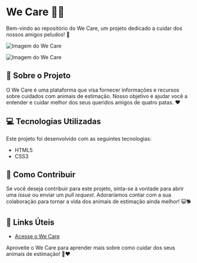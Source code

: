 # We Care :dog::cat:

Bem-vindo ao repositório do We Care, um projeto dedicado a cuidar dos nossos amigos peludos! :paw_prints:

![Imagem do We Care](https://github.com/pauloninja/WE-CARE/assets/102436341/6bc99119-7443-4f4d-b781-1c0edc58d7c1)

![Imagem do We Care](https://github.com/pauloninja/WE-CARE/assets/102436341/37c75ead-cd12-4df0-9d1e-bfe5e5729160)

## :rocket: Sobre o Projeto

O We Care é uma plataforma que visa fornecer informações e recursos sobre cuidados com animais de estimação. Nosso objetivo é ajudar você a entender e cuidar melhor dos seus queridos amigos de quatro patas. :heart:

## :computer: Tecnologias Utilizadas

Este projeto foi desenvolvido com as seguintes tecnologias:

- HTML5
- CSS3

## :page_with_curl: Como Contribuir

Se você deseja contribuir para este projeto, sinta-se à vontade para abrir uma _issue_ ou enviar um _pull request_. Adoraríamos contar com a sua colaboração para tornar a vida dos animais de estimação ainda melhor! :smiley_cat::dog2:

## :link: Links Úteis

- [Acesse o We Care](https://paulo-santos360.github.io/WE-CARE/)

Aproveite o We Care para aprender mais sobre como cuidar dos seus animais de estimação! :paw_prints::heart:
